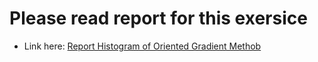 # Please read report for this exersice
* Link here: [Report Histogram of Oriented Gradient Methob](Report_HOG.pdf)